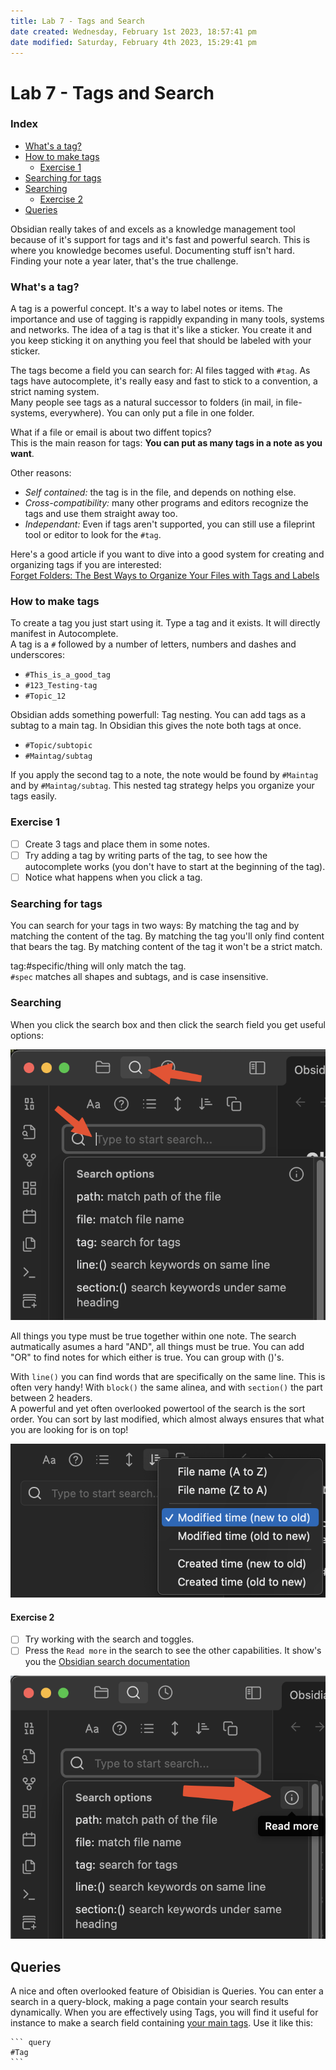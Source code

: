 ```yaml
---
title: Lab 7 - Tags and Search
date created: Wednesday, February 1st 2023, 18:57:41 pm
date modified: Saturday, February 4th 2023, 15:29:41 pm
---
```


# Lab 7 - Tags and Search

### Index

- [What's a tag?](#What's%20a%20tag?)
- [How to make tags](#How%20to%20make%20tags)
    - [Exercise 1](#Exercise%201)
- [Searching for tags](#Searching%20for%20tags)
- [Searching](#Searching)
    - [Exercise 2](#Exercise%202)
- [Queries](#Queries)

Obsidian really takes of and excels as a knowledge management tool because of it's support for tags and it's fast and powerful search. This is where you knowledge becomes useful. Documenting stuff isn't hard. Finding your note a year later, that's the true challenge.

### What's a tag?

A tag is a powerful concept. It's a way to label notes or items. The importance and use of tagging is rappidly expanding in many tools, systems and networks. The idea of a tag is that it's like a sticker. You create it and you keep sticking it on anything you feel that should be labeled with your sticker.

The tags become a field you can search for: Al files tagged with `#tag`. As tags have autocomplete, it's really easy and fast to stick to a convention, a strict naming system.  
Many people see tags as a natural successor to folders (in mail, in file-systems, everywhere). You can only put a file in one folder. 

What if a file or email is about two diffent topics?  
This is the main reason for tags: **You can put as many tags in a note as you want**.

Other reasons:  

- *Self contained:* the tag is in the file, and depends on nothing else.
- *Cross-compatibility:* many other programs and editors recognize the tags and use them straight away too.
- *Independant:* Even if tags aren't supported, you can still use a fileprint tool or editor to look for the `#tag`.

Here's a good article if you want to dive into a good system for creating and organizing tags if you are interested:  
[Forget Folders: The Best Ways to Organize Your Files with Tags and Labels](https://zapier.com/blog/how-to-use-tags-and-labels/)

### How to make tags

To create a tag you just start using it. Type a tag and it exists. It will directly manifest in Autocomplete.  
A tag is a `#` followed by a number of letters, numbers and dashes and underscores:

- `#This_is_a_good_tag`
- `#123_Testing-tag`
- `#Topic_12`

Obsidian adds something powerfull: Tag nesting. You can add tags as a subtag to a main tag. In Obsidian this gives the note both tags at once.

- `#Topic/subtopic`
- `#Maintag/subtag`

If you apply the second tag to a note, the note would be found by `#Maintag` and by `#Maintag/subtag`. This nested tag strategy helps you organize your tags easily.

### Exercise 1

- [ ] Create 3 tags and place them in some notes.
- [ ] Try adding a tag by writing parts of the tag, to see how the autocomplete works (you don't have to start at the beginning of the tag).
- [ ] Notice what happens when you click a tag.

### Searching for tags

You can search for your tags in two ways: By matching the tag and by matching the content of the tag. By matching the tag you'll only find content that bears the tag. By matching content of the tag it won't be a strict match.

tag:#specific/thing will only match the tag.  
`#spec` matches all shapes and subtags, and is case insensitive.

### Searching 

When you click the search box and then click the search field you get useful options:

![|300](assets/Lab%207%20-%20Tags%20and%20Search.png)

All things you type must be true together within one note. The search autmatically asumes a hard "AND", all things must be true. You can add "OR" to find notes for which either is true. You can group with ()'s.

With `line()` you can find words that are specifically on the same line. This is often very handy! With `block()` the same alinea, and with `section()` the part between 2 headers.  
A powerful and yet often overlooked powertool of the search is the sort order. You can sort by last modified, which almost always ensures that what you are looking for is on top!

![|350](assets/Lab%207%20-%20Tags%20and%20Search-1.png)

#### Exercise 2

- [ ] Try working with the search and toggles.
- [ ] Press the `Read more` in the search to see the other capabilities. It show's you the [Obsidian search documentation](https://help.obsidian.md/Plugins/Search)

![|350](assets/Lab%207%20-%20Tags%20and%20Search-2.png)

## Queries

A nice and often overlooked feature of Obisidian is Queries. You can enter a search in a query-block, making a page contain your search results dynamically. When you are effectively using Tags, you will find it useful for instance to make a search field containing [your main tags](Addendum%203%20-%20Methods%20of%20Note-taking%20and%20Organizing.md#Forget%20Folders:%20The%20Best%20Ways%20to%20Organize%20Your%20Files%20with%20Tags%20and%20Labels.). Use it like this:

<pre><code>``` query
#Tag
```</code></pre>
